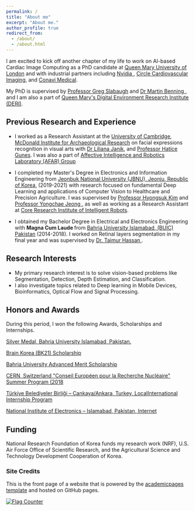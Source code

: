 ```yaml
---
permalink: /
title: "About me"
excerpt: "About me."
author_profile: true
redirect_from: 
  - /about/
  - /about.html
---
```


I am excited to kick off another chapter of my life to work on AI-based Cardiac Image Computing as a PhD candidate at [Queen Mary University of London](https://www.qmul.ac.uk/) and with industrial partners including [Nvidia ](https://www.nvidia.com/en-gb/), [Circle Cardiovascular Imaging](https://www.circlecvi.com/), and [Conavi Medical](http://conavi.com/).

My PhD is supervised by [Professor Greg Slabaugh](http://eecs.qmul.ac.uk/profiles/slabaughgreg.html) and [Dr Martin Benning
](https://www.qmul.ac.uk/maths/profiles/benningmartin.html), and I am also a part of [Queen Mary's Digital Environment Research Institute (DERI)](https://www.qmul.ac.uk/deri/). 

## Previous Research and Experience 
 * I worked as a Research Assistant at the [University of Cambridge](https://www.cam.ac.uk/), [McDonald Institute for Archaeological Research](https://www.arch.cam.ac.uk/institutes-and-facilities-overview/mcdonald-institute-archaeological-research) on facial expressions recognition in visual arts with [Dr Liliana Janik](https://www.arch.cam.ac.uk/directory/lj102), and [Professor Hatice Gunes](https://www.cl.cam.ac.uk/~hg410/). I was also a part of [Affective Intelligence and Robotics Laboratory (AFAR) Group](https://cambridge-afar.github.io/)

* I completed my Master's Degree in Electronics and Information Engineering from [Jeonbuk National University (JBNU), Jeonju, Republic of Korea,](https://www.jbnu.ac.kr/kor/) (2019-2021) with research focused on fundamental Deep Learning and applications of Computer Vision to Healthcare and Precision Agriculture. I was supervised by [Professor Hyongsuk Kim](https://scholar.google.com/citations?user=ywYodqAAAAAJ&hl=en) and [Professor Yongchae Jeong
](https://scholar.google.co.kr/citations?user=VhkRkVUAAAAJ&hl=en), as well as working as a Research Assistant at [Core Research Institute of Intelligent Robots](https://robot.jbnu.ac.kr/robot/index.do).

* I obtained my Bachelor Degree in Electrical and Electronics Engineering with <b> Magna Cum Laude </b> from [Bahria University Islamabad, (BUIC) Pakistan](https://www.bahria.edu.pk/) (2014-2018). I worked on Retinal layers segmentation in my final year and was supervised by [Dr. Taimur Hassan
](https://scholar.google.com.pk/citations?user=11mwy0YAAAAJ&hl=en).

## Research Interests
* My primary research interest is to solve vision-based problems like Segmentation, Detection, Depth Estimation, and Classification. 
* I also investigate topics related to Deep learning in Mobile Devices, Bioinformatics, Optical Flow and Signal Processing.


## Honors and Awards

During this period, I won the following Awards, Scholarships and Internships.

[Silver Medal, Bahria University Islamabad, Pakistan.](/files/cert.PNG)

[Brain Korea (BK21) Scholarship](https://bk21four.nrf.re.kr/)

[Bahria University Advanced Merit Scholarship](https://www.bahria.edu.pk/buic/ees/scholarships/)

[CERN, Switzerland "Conseil Européen pour la Recherche Nucléaire" Summer Program (2018](https://home.cern/summer-student-programme)

[Türkiye Belediyeler Birliği – Çankaya/Ankara, Turkey, LocalInternational Internship Program](https://www.cankaya.bel.tr/pages/129/Turkiye-Belediyeler-Birligi--Union-of-Municipalities-of-Turkey-TBB/)

[National Institute of Electronics – Islamabad, Pakistan, Internet](http://www.nie.gov.pk/)




## Funding
National Research Foundation of Korea funds my research work (NRF), U.S. Air Force Office of Scientific Research, and the Agricultural Science and Technology Development Cooperation of Korea.


### Site Credits
This is the front page of a website that is powered by the [academicpages template](https://github.com/academicpages/academicpages.github.io) and hosted on GitHub pages. 

<a href="https://info.flagcounter.com/djR8"><img src="https://s01.flagcounter.com/map/djR8/size_l/txt_000000/border_CCCCCC/pageviews_0/viewers_0/flags_0/" alt="Flag Counter" border="0"></a>
